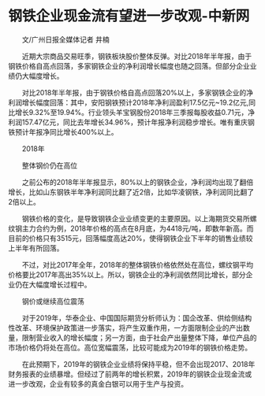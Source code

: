 # 钢铁企业现金流有望进一步改观-中新网

　　文/广州日报全媒体记者 井楠

　　近期大宗商品交易旺季，钢铁板块股价整体反弹。对比2018年半年报，由于钢铁价格自高点回落，多家钢铁企业的净利润增长幅度也随之回落。但部分企业业绩仍大幅度增长。

　　对比2018年半年报，由于钢铁价格自高点回落20%以上，多家钢铁企业的净利润增长幅度回落：其中，安阳钢铁预计2018年净利润盈利17.5亿元~19.2亿元,同比增长9.32%至19.94%。行业领头羊宝钢股份2018年三季报每股收益0.71元，净利润157.47亿元，同比去年增长34.96%，预计年报净利润稳步增长。唯有重庆钢铁预计年报净同比增长400%以上。

　　2018年

　　整体钢价仍在高位

　　之前公布的2018年半年报显示，80%以上的钢铁企业，净利润均出现了翻倍增长，比如山东钢铁半年净利润同比翻了近2倍，比如华凌钢铁，净利润同比翻了2倍以上。

　　钢铁价格的变化，是导致钢铁企业业绩变更的主要原因。以上海期货交易所螺纹钢主力合约为例，2018年价格的高点在8月底，为4418元/吨，即数年新高。而目前的价格只有3515元，回落幅度高达20%，使得钢铁企业下半年的销售业绩较上半年有所回落。

　　不过，对比2017年全年，2018年的整体钢铁价格依然处在高位，螺纹钢平均价格要比2017年高出35%以上。所以，钢铁企业的净利润依然同比增长，部分企业仍在大幅度增长过程中。

　　钢价或继续高位震荡

　　对于2019年，华泰企业、中国国际期货分析师认为：国企改革、供给侧结构性改革、环境保护政策进一步落实，将产生双重作用，一方面限制企业的产出数量，限制营业收入的增长幅度；另一方面，由于社会产出量整体下降，单位产品的市场价格仍将处在高位。高位宽幅震荡，比较可能成为2019年的钢铁价格走势。

　　在此预期下，2019年的钢铁企业业绩将保持平稳，但不会出现2017、2018年财务报表的业绩暴增。但经过了前两年的增长积累，2019年的钢铁企业现金流或进一步改观，企业有较多的真金白银可以用于生产与投资。
